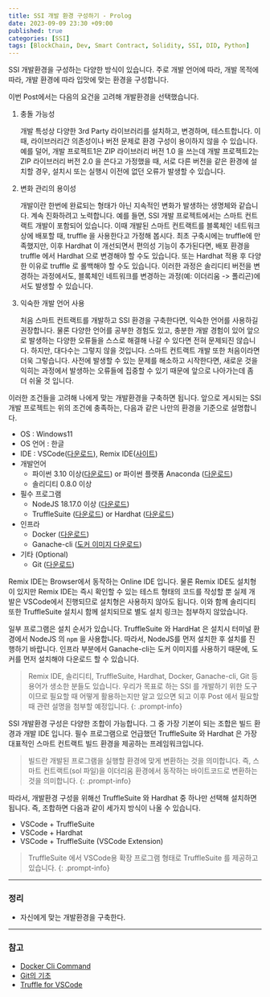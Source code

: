 ```yaml
---
title: SSI 개발 환경 구성하기 - Prolog
date: 2023-09-09 23:30 +09:00
published: true
categories: [SSI]
tags: [BlockChain, Dev, Smart Contract, Solidity, SSI, DID, Python]
---
```


SSI 개발환경을 구성하는 다양한 방식이 있습니다. 
주로 개발 언어에 따라, 개발 목적에 따라, 개발 환경에 따라 입맛에 맞는 환경을 구성합니다. 

이번 Post에서는 다음의 요건을 고려해 개발환경을 선택했습니다. 

1. 충돌 가능성

    개발 특성상 다양한 3rd Party 라이브러리를 설치하고, 변경하며, 테스트합니다. 
    이때, 라이브러리간 의존성이나 버전 문제로 환경 구성이 용이하지 않을 수 있습니다. 
    예를 덜어, 개발 프로젝트1은 ZIP 라이브러리 버전 1.0 을 쓰는데 개발 프로젝트2는 ZIP 라이브러리 버전 2.0 을 쓴다고 가정했을 때, 서로 다른 버전을 같은 환경에 설치할 경우, 설치시 또는 실행시 이전에 없던 오류가 발생할 수 있습니다. 


2. 변화 관리의 용이성

    개발이란 한번에 완료되는 형태가 아닌 지속적인 변화가 발생하는 생명체와 같습니다. 계속 진화하려고 노력합니다. 
    예를 들면, SSI 개발 프로젝트에서는 스마트 컨트랙트 개발이 포함되어 있습니다. 이때 개발된 스마트 컨트랙트를 블록체인 네트워크 상에 배포할 때, truffle 을 사용한다고 가정해 봅시다. 최초 구축시에는 truffle에 만족했지만, 이후 Hardhat 이 개선되면서 편의성 기능이 추가된다면, 배포 환경을 truffle 에서 Hardhat 으로 변경해야 할 수도 있습니다. 또는 Hardhat 적용 후 다양한 이유로 truffle 로 롤백해야 할 수도 있습니다. 
    이러한 과정은 솔리디티 버전을 변경하는 과정에서도, 블록체인 네트워크를 변경하는 과정(예: 이더리움 -> 폴리곤)에서도 발생할 수 있습니다. 


3. 익숙한 개발 언어 사용

    처음 스마트 컨트랙트를 개발하고 SSI 환경을 구축한다면, 익숙한 언어를 사용하길 권장합니다. 물론 다양한 언어를 공부한 경험도 있고, 충분한 개발 경험이 있어 앞으로 발생하는 다양한 오류들을 스스로 해결해 나갈 수 있다면 전혀 문제되진 않습니다. 하지만, 대다수는 그렇지 않을 것입니다. 스마트 컨트랙트 개발 또한 처음이라면 더욱 그렇습니다. 사전에 발생할 수 있는 문제를 해소하고 시작한다면, 새로운 것을 익히는 과정에서 발생하는 오류들에 집중할 수 있기 때문에 앞으로 나아가는데 좀 더 쉬울 것 입니다. 


이러한 조건들을 고려해 나에게 맞는 개발환경을 구축하면 됩니다. 
앞으로 게시되는 SSI 개발 프로젝트는 위의 조건에 충족하는, 다음과 같은 나만의 환경을 기준으로 설명합니다. 

- OS : Windows11
- OS 언어 : 한글
- IDE : VSCode([다운로드][VSCode 다운로드]), Remix IDE([사이트][Remix IDE 사이트])
- 개발언어
    - 파이썬 3.10 이상([다운로드][Python 다운로드]) or 파이썬 플랫폼 Anaconda ([다운로드][Anaconda 다운로드])
    - 솔리디티 0.8.0 이상
- 필수 프로그램
    - NodeJS 18.17.0 이상 ([다운로드][NodeJS 다운로드])
    - TruffleSuite ([다운로드][TruffleSuite 다운로드]) or Hardhat ([다운로드][Hardhat 다운로드])
- 인프라 
    - Docker ([다운로드][Docker 다운로드])
    - Ganache-cli ([도커 이미지 다운로드][Ganache-cli 도커 이미지 다운로드])
- 기타 (Optional)
    - Git ([다운로드][Git 다운로드])

Remix IDE는 Browser에서 동작하는 Online IDE 입니다. 물론 Remix IDE도 설치형이 있지만 Remix IDE는 즉시 확인할 수 있는 테스트 형태의 코드를 작성할 뿐 실제 개발은 VSCode에서 진행되므로 설치형은 사용하지 않아도 됩니다. 이와 함께 솔리디티 또한 TruffleSuite 설치시 함께 설치되므로 별도 설치 링크는 첨부하지 않았습니다. 

일부 프로그램은 설치 순서가 있습니다. 
TruffleSuite 와 HardHat 은 설치시 터미널 환경에서 NodeJS 의 `npm` 을 사용합니다. 따라서, NodeJS를 먼저 설치한 후 설치를 진행하기 바랍니다.
인프라 부분에서 Ganache-cli는 도커 이미지를 사용하기 때문에, 도커를 먼저 설치해야 다운로드 할 수 있습니다. 


> Remix IDE, 솔리디티, TruffleSuite, Hardhat, Docker, Ganache-cli, Git 등 용어가 생소한 분들도 있습니다. 우리가 목표로 하는 SSI 를 개발하기 위한 도구이므로 필요할 때 어떻게 활용하는지만 알고 있으면 되고 이후 Post 에서 필요할 때 관련 설명을 첨부할 예정입니다. 
{: .prompt-info}


SSI 개발환경 구성은 다양한 조합이 가능합니다. 그 중 가장 기본이 되는 조합은 빌드 환경과 개발 IDE 입니다. 
필수 프로그램으로 언급했던 TruffleSuite 와 Hardhat 은 가장 대표적인 스마트 컨트랙트 빌드 환경을 제공하는 프레임워크입니다. 

> 빌드란 개발된 프로그램을 실행할 환경에 맞게 변환하는 것을 의미합니다. 즉, 스마트 컨트랙트(sol 파일)을 이더리움 환경에서 동작하는 바이트코드로 변환하는 것을 의미합니다. 
{: .prompt-info}

따라서, 개발환경 구성을 위해선 TruffleSuite 와 Hardhat 중 하나만 선택해 설치하면 됩니다. 
즉, 조합하면 다음과 같이 세가지 방식이 나올 수 있습니다. 

- VSCode + TruffleSuite
- VSCode + Hardhat
- VSCode + TruffleSuite (VSCode Extension)

> TruffleSuite 에서 VSCode용 확장 프로그램 형태로 TruffleSuite 를 제공하고 있습니다. 
{: .prompt-info}


---
### 정리
* 자신에게 맞는 개발환경을 구축한다. 

---
### 참고
- [Docker Cli Command](https://docs.docker.com/engine/reference/run/)
- [Git의 기초](https://git-scm.com/book/ko/v2)
- [Truffle for VSCode](https://trufflesuite.com/docs/vscode-ext/)



[VSCode 다운로드]: https://code.visualstudio.com/download
[Remix IDE 사이트]: https://remix.ethereum.org/
[Python 다운로드]: https://www.python.org/downloads/
[Anaconda 다운로드]: https://www.anaconda.com/
[NodeJS 다운로드]: https://nodejs.org/ko/download
[TruffleSuite 다운로드]: https://trufflesuite.com/docs/truffle/how-to/install/#install-truffle
[Hardhat 다운로드]: https://hardhat.org/hardhat-runner/docs/getting-started#installation
[Docker 다운로드]: https://www.docker.com/products/docker-desktop/
[Ganache-cli 도커 이미지 다운로드]: https://hub.docker.com/r/trufflesuite/ganache-cli
[Git 다운로드]: https://git-scm.com/downloads

